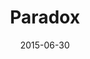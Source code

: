 ---
title: Paradox
description: An interactive installation in collaboration with leader JVC Pro of the new line of projectors, and CNC Glass Interlayer, an innovative company for transparent projectable glass.
client: JVC
skills:
  - User Interface
  - Interaction Design
date: 2015-06-30
finished: true
layout: work
permalink: false
thumbnail: static/jvc-paradox.jpg
eleventyExcludeFromCollections: true
---